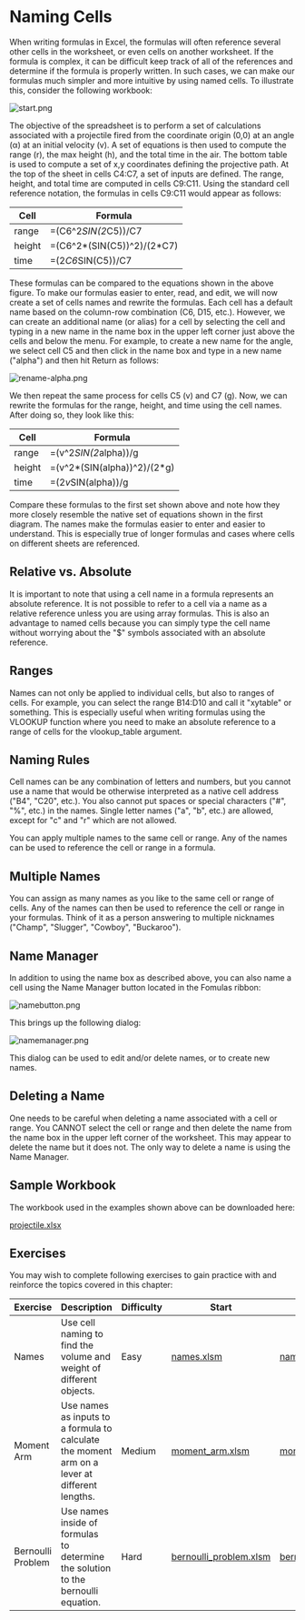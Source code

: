 # Naming Cells

When writing formulas in Excel, the formulas will often reference several other cells in the worksheet, or even cells on another worksheet. If the formula is complex, it can be difficult keep track of all of the references and determine if the formula is properly written. In such cases, we can make our formulas much simpler and more intuitive by using named cells. To illustrate this, consider the following workbook:

![start.png](images/start.png)

The objective of the spreadsheet is to perform a set of calculations associated with a projectile fired from the coordinate origin (0,0) at an angle (α) at an initial velocity (v). A set of equations is then used to compute the range (r), the max height (h), and the total time in the air. The bottom table is used to compute a set of x,y coordinates defining the projective path. At the top of the sheet in cells C4:C7, a set of inputs are defined. The range, height, and total time are computed in cells C9:C11. Using the standard cell reference notation, the formulas in cells C9:C11 would appear as follows:

| Cell | Formula |
|------|---------|
| range   | =(C6^2*SIN(2*C5))/C7 |
| height  | =(C6^2*(SIN(C5))^2)/(2*C7) |
| time  | =(2*C6*SIN(C5))/C7 |

These formulas can be compared to the equations shown in the above figure. To make our formulas easier to enter, read, and edit, we will now create a set of cells names and rewrite the formulas. Each cell has a default name based on the column-row combination (C6, D15, etc.). However, we can create an additional name (or alias) for a cell by selecting the cell and typing in a new name in the name box in the upper left corner just above the cells and below the menu. For example, to create a new name for the angle, we select cell C5 and then click in the name box and type in a new name ("alpha") and then hit Return as follows:

![rename-alpha.png](images/rename-alpha.png)

We then repeat the same process for cells C5 (v) and C7 (g). Now, we can rewrite the formulas for the range, height, and time using the cell names. After doing so, they look like this:

| Cell | Formula |
|------|---------|
| range   | =(v^2*SIN(2*alpha))/g |
| height  | =(v^2*(SIN(alpha))^2)/(2*g) |
| time  | =(2*v*SIN(alpha))/g |

Compare these formulas to the first set shown above and note how they more closely resemble the native set of equations shown in the first diagram. The names make the formulas easier to enter and easier to understand. This is especially true of longer formulas and cases where cells on different sheets are referenced.

## Relative vs. Absolute

It is important to note that using a cell name in a formula represents an absolute reference. It is not possible to refer to a cell via a name as a relative reference unless you are using array formulas. This is also an advantage to named cells because you can simply type the cell name without worrying about the "$" symbols associated with an absolute reference.

## Ranges

Names can not only be applied to individual cells, but also to ranges of cells. For example, you can select the range B14:D10 and call it "xytable" or something. This is especially useful when writing formulas using the VLOOKUP function where you need to make an absolute reference to a range of cells for the vlookup_table argument.

## Naming Rules

Cell names can be any combination of letters and numbers, but you cannot use a name that would be otherwise interpreted as a native cell address ("B4", "C20", etc.). You also cannot put spaces or special characters ("#", "%", etc.) in the names. Single letter names ("a", "b", etc.) are allowed, except for "c" and "r" which are not allowed.

You can apply multiple names to the same cell or range. Any of the names can be used to reference the cell or range in a formula.

## Multiple Names

You can assign as many names as you like to the same cell or range of cells. Any of the names can then be used to reference the cell or range in your formulas. Think of it as a person answering to multiple nicknames ("Champ", "Slugger", "Cowboy", "Buckaroo").

## Name Manager

In addition to using the name box as described above, you can also name a cell using the Name Manager button located in the Fomulas ribbon:

![namebutton.png](images/namebutton.png)

This brings up the following dialog:

![namemanager.png](images/namemanager.png)

This dialog can be used to edit and/or delete names, or to create new names.

## Deleting a Name

One needs to be careful when deleting a name associated with a cell or range. You CANNOT select the cell or range and then delete the name from the name box in the upper left corner of the worksheet. This may appear to delete the name but it does not. The only way to delete a name is using the Name Manager.

## Sample Workbook

The workbook used in the examples shown above can be downloaded here:

[projectile.xlsx](files/projectile.xlsx)

## Exercises

You may wish to complete following exercises to gain practice with and reinforce the topics covered in this chapter:

| Exercise | Description                                                                                   | Difficulty | Start | Solution |
|----------|-----------------------------------------------------------------------------------------------|------------|-------|----------|
| Names | Use cell naming to find the volume and<br> weight of different objects.                       | Easy | [names.xlsm](files/names.xlsm) | [names_key.xlsm](files/names_key.xlsm) |
| Moment Arm | Use names as inputs to a formula to<br> calculate the moment arm on a lever at <br>different lengths. | Medium | [moment_arm.xlsm](files/moment_arm.xlsm) | [moment_arm_key.xlsm](files/moment_arm_key.xlsm) |
| Bernoulli Problem | Use names inside of formulas<br> to determine the solution to the <br>bernoulli equation.             | Hard | [bernoulli_problem.xlsm](files/bernoulli_problem.xlsm) | [bernoulli_problem_key.xlsm](files/bernoulli_problem_key.xlsm) |
